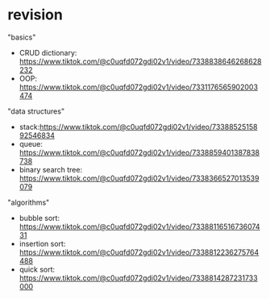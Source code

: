 # revision

"basics"
- CRUD dictionary: https://www.tiktok.com/@c0uqfd072gdi02v1/video/7338838646268628232
- OOP: https://www.tiktok.com/@c0uqfd072gdi02v1/video/7331176565902003474

"data structures"
- stack:https://www.tiktok.com/@c0uqfd072gdi02v1/video/7338852515892546834
- queue: https://www.tiktok.com/@c0uqfd072gdi02v1/video/7338859401387838738
- binary search tree: https://www.tiktok.com/@c0uqfd072gdi02v1/video/7338366527013539079

"algorithms"
- bubble sort: https://www.tiktok.com/@c0uqfd072gdi02v1/video/7338811651673607431
- insertion sort: https://www.tiktok.com/@c0uqfd072gdi02v1/video/7338812236275764488
- quick sort: https://www.tiktok.com/@c0uqfd072gdi02v1/video/7338814287231733000
